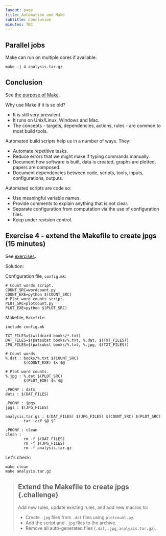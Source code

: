 ```yaml
---
layout: page
title: Automation and Make
subtitle: Conclusion
minutes: TBC
---
```


Parallel jobs
-------------

Make can run on multiple cores if available:

    make -j 4 analysis.tar.gz

Conclusion
----------

See [the purpose of Make](MakePurpose.png).

Why use Make if it is so old?

* It is still very prevalent.
* It runs on Unix/Linux, Windows and Mac.
* The concepts - targets, dependencies, actions, rules - are common to
  most build tools.

Automated build scripts help us in a number of ways. They:

* Automate repetitive tasks.
* Reduce errors that we might make if typing commands manually.
* Document how software is built, data is created, graphs are plotted, papers are composed.
* Document dependencies between code, scripts, tools, inputs, configurations, outputs.

Automated scripts are code so:

* Use meaningful variable names.
* Provide comments to explain anything that is not clear.
* Separate configuration from computation via the use of configuration files.
* Keep under revision control.

Exercise 4 - extend the Makefile to create jpgs (15 minutes)
-----------------------------------------------

See [exercises](MakeExercises.md).

Solution:

Configuration file, `config.mk`:

    # Count words script.
    COUNT_SRC=wordcount.py
    COUNT_EXE=python $(COUNT_SRC)
    # Plot word counts script.
    PLOT_SRC=plotcount.py
    PLOT_EXE=python $(PLOT_SRC)

Makefile, `Makefile`:

    include config.mk

    TXT_FILES=$(wildcard books/*.txt)
    DAT_FILES=$(patsubst books/%.txt, %.dat, $(TXT_FILES))
    JPG_FILES=$(patsubst books/%.txt, %.jpg, $(TXT_FILES))

    # Count words.
    %.dat : books/%.txt $(COUNT_SRC)
            $(COUNT_EXE) $< $@

    # Plot word counts.
    %.jpg : %.dat $(PLOT_SRC)
            $(PLOT_EXE) $< $@

    .PHONY : dats
    dats : $(DAT_FILES)

    .PHONY : jpgs
    jpgs : $(JPG_FILES)

    analysis.tar.gz : $(DAT_FILES) $(JPG_FILES) $(COUNT_SRC) $(PLOT_SRC)
            tar -czf $@ $^

    .PHONY : clean
    clean : 
            rm -f $(DAT_FILES)
            rm -f $(JPG_FILES)
            rm -f analysis.tar.gz

Let's check:

    make clean
    make analysis.tar.gz




> ## Extend the Makefile to create jpgs {.challenge}
>
> Add new rules, update existing rules, and add new macros to:
> 
> * Create `.jpg` files from `.dat` files using `plotcount.py`.
> * Add the script and `.jpg` files to the archive.
> * Remove all auto-generated files (`.dat`, `.jpg`, `analysis.tar.gz`).

